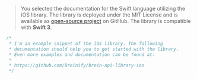 <blockquote class="lang-specific swift">
<p>You selected the documentation for the Swift language utilizing the iOS library. 
The library is deployed under the MIT License and is available as <a href="https://github.com/Breinify/brein-api-library-ios">open-source project</a> 
on GitHub. The library is compatible with <b>Swift 3</b>.</p>
</blockquote>

>
```swift
/*
 * I'm an example snippet of the iOS library. The following
 * documentation should help you to get started with the library.
 * Even more examples and documentation can be found at:
 *
 * https://github.com/Breinify/brein-api-library-ios
 */
```
